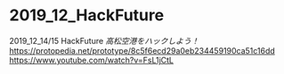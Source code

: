 # 2019_12_HackFuture
2019_12_14/15 HackFuture 
_高松空港をハックしよう！_
https://protopedia.net/prototype/8c5f6ecd29a0eb234459190ca51c16dd
https://www.youtube.com/watch?v=FsL1jCtL
